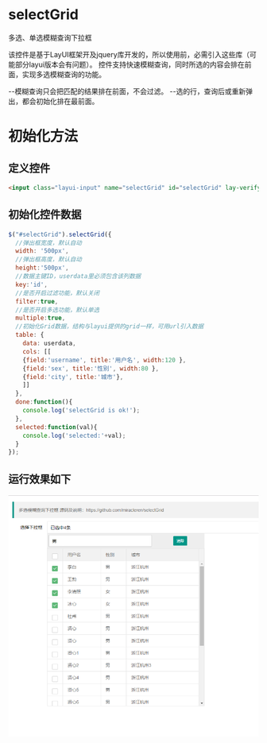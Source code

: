 # selectGrid
多选、单选模糊查询下拉框

该控件是基于LayUI框架开及jquery库开发的，所以使用前，必需引入这些库（可能部分layui版本会有问题）。
控件支持快速模糊查询，同时所选的内容会排在前面，实现多选模糊查询的功能。

--模糊查询只会把匹配的结果排在前面，不会过滤。
--选的行，查询后或重新弹出，都会初始化排在最前面。

# 初始化方法

## 定义控件
```html
<input class="layui-input" name="selectGrid" id="selectGrid" lay-verify="required" placeholder="请选择">
```

## 初始化控件数据
```javascript
$("#selectGrid").selectGrid({
  //弹出框宽度，默认自动
  width: '500px',               
  //弹出框高度，默认自动
  height:'500px',               
  //数据主键ID，userdata里必须包含该列数据
  key:'id',                     
  //是否开启过滤功能，默认关闭
  filter:true,                  
  //是否开启多选功能，默认单选 
  multiple:true,                
  //初始化Grid数据，结构与layui提供的grid一样，可用url引入数据
  table: {                      
    data: userdata,
    cols: [[
    {field:'username', title:'用户名', width:120 },
    {field:'sex', title:'性别', width:80 },
    {field:'city', title:'城市'},
    ]]
  },
  done:function(){
    console.log('selectGrid is ok!');
  },
  selected:function(val){
    console.log('selected:'+val);
  }
});
```

## 运行效果如下
![image](https://github.com/miracleren/selectGrid/blob/master/pic/pic1.png)
